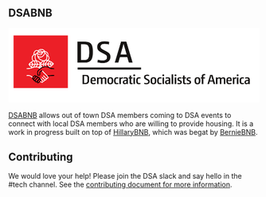 ## DSABNB 
<img src="/app/assets/images/DSA_logo.png"/>

[DSABNB](https://www.dsabnb.com) allows out of town DSA members coming to DSA
events to connect with local DSA members who are willing to provide housing. It
is a work in progress built on top of [HillaryBNB](https://github.com/DevProgress/HillaryBNB), which was begat by [BernieBNB](https://github.com/SandersForPresident/BernieBNB ).

## Contributing
We would love your help! Please join the DSA slack and say hello in the #tech
channel. See
the
[contributing document for more information](https://github.com/dsausa/dsabnb/blob/master/contributing.md).
